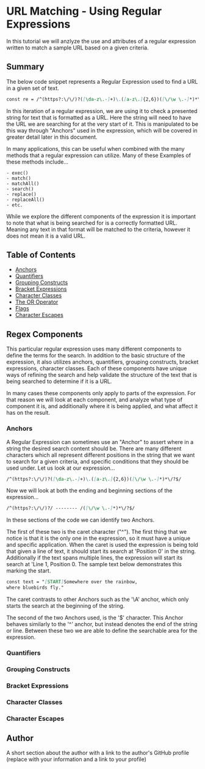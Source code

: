 # URL Matching - Using Regular Expressions

In this tutorial we will anzlyze the use and attributes of a regular expression written to match a sample URL based on a given criteria.

## Summary

The below code snippet represents a Regular Expression used to find a URL in a given set of text.

```md
const re = /^(https?:\/\/)?([\da-z\.-]+)\.([a-z\.]{2,6})([\/\w \.-]*)*\/?$/
```

In this iteration of a regular expression, we are using it to check a presented string for text that is formatted as a URL. Here the string will need to have the URL we are searching for at the very start of it. This is manipulated to be this way through "Anchors" used in the expression, which will be covered in greater detail later in this document.

In many applications, this can be useful when combined with the many methods that a regular expression can utilize. Many of these Examples of these methods include...

    - exec()
    - match()
    - matchAll()
    - search()
    - replace()
    - replaceAll()
    - etc.

While we explore the different components of the expression it is important to note that what is being searched for is a correctly formatted URL. Meaning any text in that format will be matched to the criteria, however it does not mean it is a valid URL.

## Table of Contents

- [Anchors](#anchors)
- [Quantifiers](#quantifiers)
- [Grouping Constructs](#grouping-constructs)
- [Bracket Expressions](#bracket-expressions)
- [Character Classes](#character-classes)
- [The OR Operator](#the-or-operator)
- [Flags](#flags)
- [Character Escapes](#character-escapes)

## Regex Components

This particular regular expression uses many different components to define the terms for the search. In addition to the basic structure of the expression, it also utilizes anchors, quantifiers, grouping constructs, bracket expressions, character classes. Each of these components have unique ways of refining the search and help validate the structure of the text that is being searched to determine if it is a URL.

In many cases these components only apply to parts of the expression. For that reason we will look at each component, and analyze what type of component it is, and additionally where it is being applied, and what affect it has on the result.

### Anchors
A Regular Expression can sometimes use an "Anchor" to assert where in a string the desired search content should be. There are many different characters which all represent different positions in the string that we want to search for a given criteria, and specific conditions that they should be used under. Let us look at our expression...

```md
/^(https?:\/\/)?([\da-z\.-]+)\.([a-z\.]{2,6})([\/\w \.-]*)*\/?$/
```

Now we will look at both the ending and beginning sections of the expression...

```md
/^(https?:\/\/)?/ -------- /([\/\w \.-]*)*\/?$/
```

In these sections of the code we can identify two Anchors.

The first of these two is the caret character ("^"). The first thing that we notice is that it is the only one in the expression, so it must have a unique and specific application. When the caret is used the expression is being told that given a line of text, it should start its search at 'Position 0' in the string. Additionally if the text spans multiple lines, the expression will start its search at 'Line 1, Position 0. The sample text below demonstrates this marking the start.

```md
const text = "[START]Somewhere over the rainbow,
where bluebirds fly."
```

The caret contrasts to other Anchors such as the '\A' anchor, which only starts the search at the beginning of the string.

The second of the two Anchors used, is the '$' character. This Anchor behaves similarly to the '^' anchor, but instead denotes the end of the string or line. Between these two we are able to define the searchable area for the expression.

### Quantifiers



### Grouping Constructs

### Bracket Expressions

### Character Classes

### Character Escapes

## Author

A short section about the author with a link to the author's GitHub profile (replace with your information and a link to your profile)
